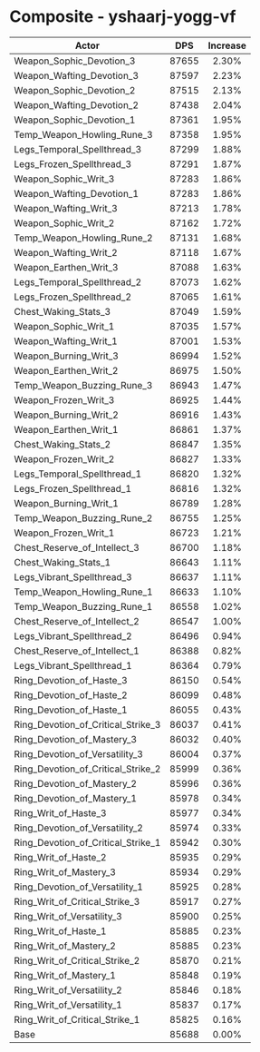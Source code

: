 # Composite - yshaarj-yogg-vf
| Actor | DPS | Increase |
|---|:---:|:---:|
|Weapon_Sophic_Devotion_3|87655|2.30%|
|Weapon_Wafting_Devotion_3|87597|2.23%|
|Weapon_Sophic_Devotion_2|87515|2.13%|
|Weapon_Wafting_Devotion_2|87438|2.04%|
|Weapon_Sophic_Devotion_1|87361|1.95%|
|Temp_Weapon_Howling_Rune_3|87358|1.95%|
|Legs_Temporal_Spellthread_3|87299|1.88%|
|Legs_Frozen_Spellthread_3|87291|1.87%|
|Weapon_Sophic_Writ_3|87283|1.86%|
|Weapon_Wafting_Devotion_1|87283|1.86%|
|Weapon_Wafting_Writ_3|87213|1.78%|
|Weapon_Sophic_Writ_2|87162|1.72%|
|Temp_Weapon_Howling_Rune_2|87131|1.68%|
|Weapon_Wafting_Writ_2|87118|1.67%|
|Weapon_Earthen_Writ_3|87088|1.63%|
|Legs_Temporal_Spellthread_2|87073|1.62%|
|Legs_Frozen_Spellthread_2|87065|1.61%|
|Chest_Waking_Stats_3|87049|1.59%|
|Weapon_Sophic_Writ_1|87035|1.57%|
|Weapon_Wafting_Writ_1|87001|1.53%|
|Weapon_Burning_Writ_3|86994|1.52%|
|Weapon_Earthen_Writ_2|86975|1.50%|
|Temp_Weapon_Buzzing_Rune_3|86943|1.47%|
|Weapon_Frozen_Writ_3|86925|1.44%|
|Weapon_Burning_Writ_2|86916|1.43%|
|Weapon_Earthen_Writ_1|86861|1.37%|
|Chest_Waking_Stats_2|86847|1.35%|
|Weapon_Frozen_Writ_2|86827|1.33%|
|Legs_Temporal_Spellthread_1|86820|1.32%|
|Legs_Frozen_Spellthread_1|86816|1.32%|
|Weapon_Burning_Writ_1|86789|1.28%|
|Temp_Weapon_Buzzing_Rune_2|86755|1.25%|
|Weapon_Frozen_Writ_1|86723|1.21%|
|Chest_Reserve_of_Intellect_3|86700|1.18%|
|Chest_Waking_Stats_1|86643|1.11%|
|Legs_Vibrant_Spellthread_3|86637|1.11%|
|Temp_Weapon_Howling_Rune_1|86633|1.10%|
|Temp_Weapon_Buzzing_Rune_1|86558|1.02%|
|Chest_Reserve_of_Intellect_2|86547|1.00%|
|Legs_Vibrant_Spellthread_2|86496|0.94%|
|Chest_Reserve_of_Intellect_1|86388|0.82%|
|Legs_Vibrant_Spellthread_1|86364|0.79%|
|Ring_Devotion_of_Haste_3|86150|0.54%|
|Ring_Devotion_of_Haste_2|86099|0.48%|
|Ring_Devotion_of_Haste_1|86055|0.43%|
|Ring_Devotion_of_Critical_Strike_3|86037|0.41%|
|Ring_Devotion_of_Mastery_3|86032|0.40%|
|Ring_Devotion_of_Versatility_3|86004|0.37%|
|Ring_Devotion_of_Critical_Strike_2|85999|0.36%|
|Ring_Devotion_of_Mastery_2|85996|0.36%|
|Ring_Devotion_of_Mastery_1|85978|0.34%|
|Ring_Writ_of_Haste_3|85977|0.34%|
|Ring_Devotion_of_Versatility_2|85974|0.33%|
|Ring_Devotion_of_Critical_Strike_1|85942|0.30%|
|Ring_Writ_of_Haste_2|85935|0.29%|
|Ring_Writ_of_Mastery_3|85934|0.29%|
|Ring_Devotion_of_Versatility_1|85925|0.28%|
|Ring_Writ_of_Critical_Strike_3|85917|0.27%|
|Ring_Writ_of_Versatility_3|85900|0.25%|
|Ring_Writ_of_Haste_1|85885|0.23%|
|Ring_Writ_of_Mastery_2|85885|0.23%|
|Ring_Writ_of_Critical_Strike_2|85870|0.21%|
|Ring_Writ_of_Mastery_1|85848|0.19%|
|Ring_Writ_of_Versatility_2|85846|0.18%|
|Ring_Writ_of_Versatility_1|85837|0.17%|
|Ring_Writ_of_Critical_Strike_1|85825|0.16%|
|Base|85688|0.00%|
